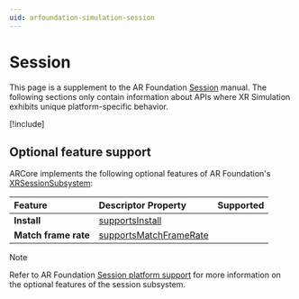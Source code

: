 ```yaml
---
uid: arfoundation-simulation-session
---
```

# Session

This page is a supplement to the AR Foundation [Session](xref:arfoundation-session) manual. The following sections only contain information about APIs where XR Simulation exhibits unique platform-specific behavior.

[!include[](../../snippets/arf-docs-tip.md)]

## Optional feature support

ARCore implements the following optional features of AR Foundation's [XRSessionSubsystem](xref:UnityEngine.XR.ARSubsystems.XRSessionSubsystem):

| Feature | Descriptor Property | Supported |
| :------ | :--------------- | :--------: |
| **Install** | [supportsInstall](xref:UnityEngine.XR.ARSubsystems.XRSessionSubsystemDescriptor.supportsInstall) | |
| **Match frame rate** | [supportsMatchFrameRate](xref:UnityEngine.XR.ARSubsystems.XRSessionSubsystemDescriptor.supportsMatchFrameRate) | |

> [!NOTE]
> Refer to AR Foundation [Session platform support](xref:arfoundation-session-platform-support) for more information on the optional features of the session subsystem.

